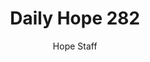 ---
image: /assets/img/daily-hope-default-artwork.png
title: Daily Hope 282
number: 282
categories:
  - Daily Hope
author: Hope Staff
notes: Daily Hope 282
embed: >-
  <iframe style="border-radius:12px" src="https://open.spotify.com/embed/episode/7aHYgbN2IIS70bYp4rq2OT?utm_source=generator" width="100%" height="352" frameBorder="0" allowfullscreen="" allow="autoplay; clipboard-write; encrypted-media; fullscreen; picture-in-picture" loading="lazy"></iframe>
---
